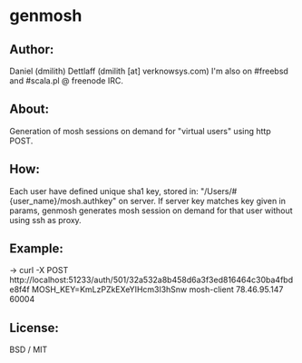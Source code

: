 genmosh
=======

## Author:
Daniel (dmilith) Dettlaff (dmilith [at] verknowsys.com)
I'm also on #freebsd and #scala.pl @ freenode IRC.

## About:
Generation of mosh sessions on demand for "virtual users" using http POST.

## How:
Each user have defined unique sha1 key, stored in: "/Users/#{user_name}/mosh.authkey" on server.
If server key matches key given in params, genmosh generates mosh session on demand for that user without using ssh as proxy.

## Example:

→ curl -X POST http://localhost:51233/auth/501/32a532a8b458d6a3f3ed816464c30ba4fbde8f4f 
MOSH_KEY=KmLzPZkEXeYIHcm3l3hSnw mosh-client 78.46.95.147 60004

## License:

BSD / MIT
